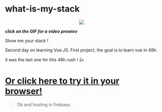# what-is-my-stack

<p align="center">
<a href="https://res.cloudinary.com/duydvdaxd/video/upload/v1584300452/Vue-Sprint/what_is_my_stack_1_xpxz5m.mp4"><img src="https://res.cloudinary.com/duydvdaxd/image/upload/v1584301547/Vue-Sprint/what_is_my_stack_1_eqvrmw.gif"></a>
</p>

***click on the GIF for a video prewiev***

Show me your stack !

Second day on learning Vue.JS.
First project, the goal is to learn vue in 48h.

it was the last one for this 48h rush ! 👍

# <a class='text-center' href="https://what-is-my-stack.firebaseapp.com/login">Or click here to try it in your browser!</a>

> Db and hosting in firebase.
